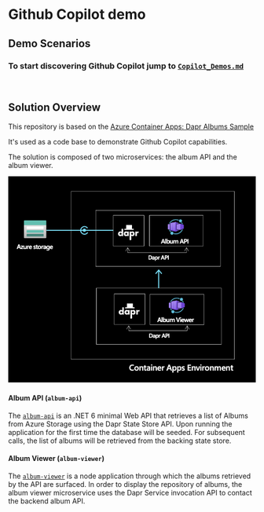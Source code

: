# Github Copilot demo 

## Demo Scenarios

### To start discovering Github Copilot jump to [`Copilot_Demos.md`](./COPILOT_DEMOS.md)
<br/>


## Solution Overview


This repository is based on the [Azure Container Apps: Dapr Albums Sample](https://github.com/Azure-Samples/containerapps-dapralbums)

It's used as a code base to demonstrate Github Copilot capabilities.

The solution is composed of two microservices: the album API and the album viewer.

![architecture](./assets/architecture.png)

#### Album API (`album-api`)

The [`album-api`](./album-api) is an .NET 6 minimal Web API that retrieves a list of Albums from Azure Storage using the Dapr State Store API. Upon running the application for the first time the database will be seeded. For subsequent calls, the list of albums will be retrieved from the backing state store.

#### Album Viewer (`album-viewer`)

The [`album-viewer`](./album-viewer) is a node application through which the albums retrieved by the API are surfaced. In order to display the repository of albums, the album viewer microservice uses the Dapr Service invocation API to contact the backend album API.


